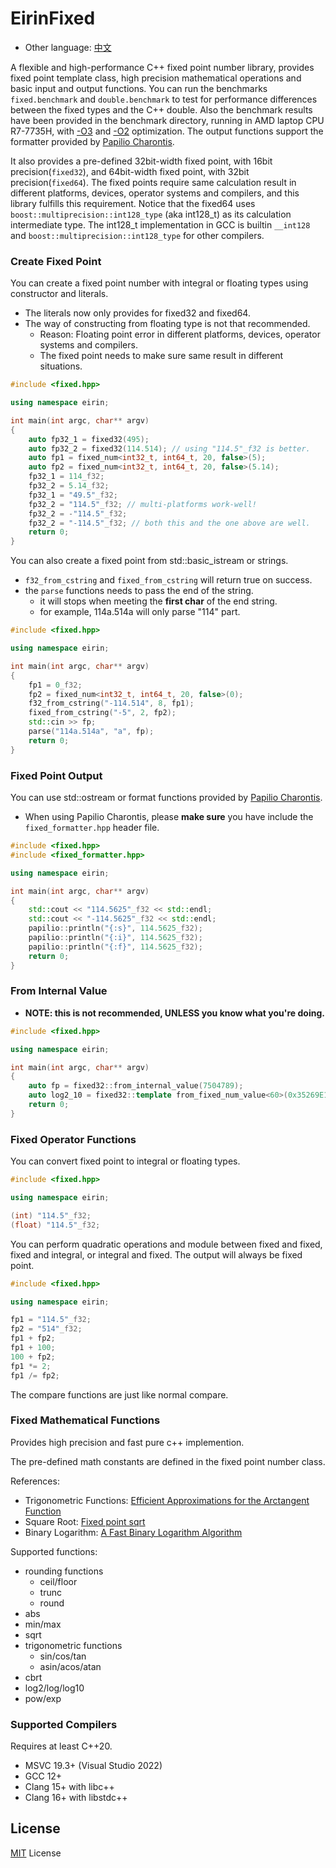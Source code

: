 # EirinFixed

- Other language: [中文](README.zh-CN.md)

A flexible and high-performance C++ fixed point number library, provides fixed point template class, high precision mathematical operations and basic input and output functions. You can run the benchmarks ```fixed.benchmark``` and ```double.benchmark``` to test for performance differences between the fixed types and the C++ double. Also the benchmark results have been provided in the benchmark directory, running in AMD laptop CPU R7-7735H, with [-O3](benchmark/fixed_benchmark_O3.txt) and [-O2](benchmark/fixed_benchmark_O2.txt) optimization.
The output functions support the formatter provided by [Papilio Charontis](https://github.com/HenryAWE/PapilioCharontis).

It also provides a pre-defined 32bit-width fixed point, with 16bit precision(```fixed32```), and 64bit-width fixed point, with 32bit precision(```fixed64```).
The fixed points require same calculation result in different platforms, devices, operator systems and compilers, and this library fulfills this requirement.
Notice that the fixed64 uses ```boost::multiprecision::int128_type``` (aka int128_t) as its calculation intermediate type. The int128_t implementation in GCC is builtin ```__int128``` and ```boost::multiprecision::int128_type``` for other compilers.


### Create Fixed Point

You can create a fixed point number with integral or floating types using constructor and literals.

- The literals now only provides for fixed32 and fixed64.
- The way of constructing from floating type is not that recommended.
    - Reason: Floating point error in different platforms, devices, operator systems and compilers.
    - The fixed point needs to make sure same result in different situations.
```c++
#include <fixed.hpp>

using namespace eirin;

int main(int argc, char** argv)
{
    auto fp32_1 = fixed32(495);
    auto fp32_2 = fixed32(114.514); // using "114.5"_f32 is better.
    auto fp1 = fixed_num<int32_t, int64_t, 20, false>(5);
    auto fp2 = fixed_num<int32_t, int64_t, 20, false>(5.14);
    fp32_1 = 114_f32;
    fp32_2 = 5.14_f32;
    fp32_1 = "49.5"_f32;
    fp32_2 = "114.5"_f32; // multi-platforms work-well!
    fp32_2 = -"114.5"_f32;
    fp32_2 = "-114.5"_f32; // both this and the one above are well.
    return 0;
}
```

You can also create a fixed point from std::basic_istream or strings.

- ```f32_from_cstring``` and ```fixed_from_cstring``` will return true on success.
- the ```parse``` functions needs to pass the end of the string.
    - it will stops when meeting the **first char** of the end string.
    - for example, 114a.514a will only parse "114" part.

```c++
#include <fixed.hpp>

using namespace eirin;

int main(int argc, char** argv)
{
    fp1 = 0_f32;
    fp2 = fixed_num<int32_t, int64_t, 20, false>(0);
    f32_from_cstring("-114.514", 8, fp1);
    fixed_from_cstring("-5", 2, fp2);
    std::cin >> fp;
    parse("114a.514a", "a", fp);
    return 0;
}
```

### Fixed Point Output

You can use std::ostream or format functions provided by [Papilio Charontis](https://github.com/HenryAWE/PapilioCharontis).

- When using Papilio Charontis, please **make sure** you have include the ```fixed_formatter.hpp``` header file.


```c++
#include <fixed.hpp>
#include <fixed_formatter.hpp>

using namespace eirin;

int main(int argc, char** argv)
{
    std::cout << "114.5625"_f32 << std::endl;
    std::cout << "-114.5625"_f32 << std::endl;
    papilio::println("{:s}", 114.5625_f32);
    papilio::println("{:i}", 114.5625_f32);
    papilio::println("{:f}", 114.5625_f32);
    return 0;
}
```

### From Internal Value

- **NOTE: this is not recommended, UNLESS you know what you're doing.**

```c++
#include <fixed.hpp>

using namespace eirin;

int main(int argc, char** argv)
{
    auto fp = fixed32::from_internal_value(7504789);
    auto log2_10 = fixed32::template from_fixed_num_value<60>(0x35269E12F346E200ll);
    return 0;
}
```

### Fixed Operator Functions

You can convert fixed point to integral or floating types.

```c++
#include <fixed.hpp>

using namespace eirin;

(int) "114.5"_f32;
(float) "114.5"_f32;
```

You can perform quadratic operations and module between fixed and fixed, fixed and integral, or integral and fixed.
The output will always be fixed point.

```c++
#include <fixed.hpp>

using namespace eirin;

fp1 = "114.5"_f32;
fp2 = "514"_f32;
fp1 + fp2;
fp1 + 100;
100 + fp2;
fp1 *= 2;
fp1 /= fp2;
```

The compare functions are just like normal compare.

### Fixed Mathematical Functions

Provides high precision and fast pure c++ implemention.

The pre-defined math constants are defined in the fixed point number class.

References:
- Trigonometric Functions: [Efficient Approximations for the Arctangent Function](https://ieeexplore.ieee.org/document/1628884)
- Square Root: [Fixed point sqrt](https://groups.google.com/g/comp.lang.c/c/IpwKbw0MAxw)
- Binary Logarithm: [A Fast Binary Logarithm Algorithm](http://www.claysturner.com/dsp/BinaryLogarithm.pdf)

Supported functions:
- rounding functions
    - ceil/floor
    - trunc
    - round
- abs
- min/max
- sqrt
- trigonometric functions
    - sin/cos/tan
    - asin/acos/atan
- cbrt
- log2/log/log10
- pow/exp

### Supported Compilers

Requires at least C++20.

- MSVC 19.3+ (Visual Studio 2022)
- GCC 12+
- Clang 15+ with libc++
- Clang 16+ with libstdc++

## License
[MIT](LICENSE) License
